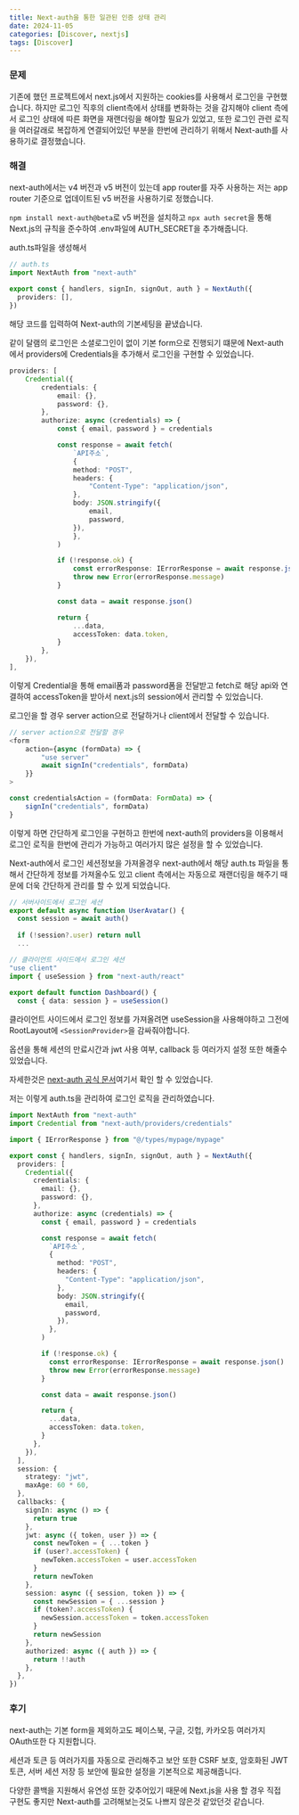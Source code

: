 ```yaml
---
title: Next-auth을 통한 일관된 인증 상태 관리
date: 2024-11-05
categories: [Discover, nextjs]
tags: [Discover]
---
```


### 문제
기존에 했던 프로젝트에서 next.js에서 지원하는 cookies를 사용해서 로그인을 구현했습니다. 
하지만 로그인 직후의 client측에서 상태를 변화하는 것을 감지해야 client 측에서 로그인 상태에 따른 화면을 재랜더링을 해야할 필요가 있었고, 또한 로그인 관련 로직을 여러갈래로 복잡하게 연결되어있던 부분을 한번에 관리하기 위해서 Next-auth를 사용하기로 결정했습니다.


### 해결

next-auth에서는 v4 버전과 v5 버전이 있는데 app router를 자주 사용하는 저는 app router 기준으로 업데이트된 v5 버전을 사용하기로 정했습니다.

```npm install next-auth@beta```로 v5 버전을 설치하고
```npx auth secret```을 통해 Next.js의 규칙을 준수하여 .env파일에 AUTH_SECRET을 추가해줍니다.

auth.ts파일을 생성해서
```ts
// auth.ts
import NextAuth from "next-auth"
 
export const { handlers, signIn, signOut, auth } = NextAuth({
  providers: [],
})
```
해당 코드를 입력하여 Next-auth의 기본세팅을 끝냈습니다.


같이 달램의 로그인은 소셜로그인이 없이 기본 form으로 진행되기 떄문에 Next-auth에서 providers에 Credentials을 추가해서 로그인을 구현할 수 있었습니다.

```ts
providers: [
    Credential({
        credentials: {
            email: {},
            password: {},
        },
        authorize: async (credentials) => {
            const { email, password } = credentials

            const response = await fetch(
                `API주소`,
                {
                method: "POST",
                headers: {
                    "Content-Type": "application/json",
                },
                body: JSON.stringify({
                    email,
                    password,
                }),
                },
            )

            if (!response.ok) {
                const errorResponse: IErrorResponse = await response.json()
                throw new Error(errorResponse.message)
            }

            const data = await response.json()

            return {
                ...data,
                accessToken: data.token,
            }
        },
    }),
],
```

이렇게 Credential을 통해 email폼과 password폼을 전달받고 fetch로 해당 api와 연결하여 accessToken을 받아서 next.js의 session에서 관리할 수 있었습니다.

로그인을 할 경우 server action으로 전달하거나 client에서 전달할 수 있습니다.
```ts
// server action으로 전달할 경우
<form
    action={async (formData) => {
        "use server"
        await signIn("credentials", formData)
    }}
>
```

```ts
const credentialsAction = (formData: FormData) => {
    signIn("credentials", formData)
}
```

이렇게 하면 간단하게 로그인을 구현하고 한번에 next-auth의 providers을 이용해서 로그인 로직을 한번에 관리가 가능하고 여러가지 많은 설정을 할 수 있었습니다. 

Next-auth에서 로그인 세션정보을 가져올경우 next-auth에서 해당 auth.ts 파일을 통해서 간단하게 정보를 가져올수도 있고 client 측에서는 자동으로 재랜더링을 해주기 때문에 더욱 간단하게 관리를 할 수 있게 되었습니다.

```ts
// 서버사이드에서 로그인 세션
export default async function UserAvatar() {
  const session = await auth()
 
  if (!session?.user) return null
  ...
```

```ts
// 클라이언트 사이드에서 로그인 세션
"use client"
import { useSession } from "next-auth/react"
 
export default function Dashboard() {
  const { data: session } = useSession()
```

클라이언트 사이드에서 로그인 정보를 가져올려면 useSession을 사용해야하고 그전에 RootLayout에 `<SessionProvider>`을 감싸줘야합니다.

옵션을 통해 세션의 만료시간과 jwt 사용 여부, callback 등 여러가지 설정 또한 해줄수 있었습니다.

자세한것은 [next-auth 공식 문서](https://authjs.dev/)여기서 확인 할 수 있었습니다.


저는 이렇게 auth.ts을 관리하여 로그인 로직을 관리하였습니다.
```ts
import NextAuth from "next-auth"
import Credential from "next-auth/providers/credentials"

import { IErrorResponse } from "@/types/mypage/mypage"

export const { handlers, signIn, signOut, auth } = NextAuth({
  providers: [
    Credential({
      credentials: {
        email: {},
        password: {},
      },
      authorize: async (credentials) => {
        const { email, password } = credentials

        const response = await fetch(
          `API주소`,
          {
            method: "POST",
            headers: {
              "Content-Type": "application/json",
            },
            body: JSON.stringify({
              email,
              password,
            }),
          },
        )

        if (!response.ok) {
          const errorResponse: IErrorResponse = await response.json()
          throw new Error(errorResponse.message)
        }

        const data = await response.json()

        return {
          ...data,
          accessToken: data.token,
        }
      },
    }),
  ],
  session: {
    strategy: "jwt",
    maxAge: 60 * 60,
  },
  callbacks: {
    signIn: async () => {
      return true
    },
    jwt: async ({ token, user }) => {
      const newToken = { ...token }
      if (user?.accessToken) {
        newToken.accessToken = user.accessToken
      }
      return newToken
    },
    session: async ({ session, token }) => {
      const newSession = { ...session }
      if (token?.accessToken) {
        newSession.accessToken = token.accessToken
      }
      return newSession
    },
    authorized: async ({ auth }) => {
      return !!auth
    },
  },
})
```

### 후기
next-auth는 기본 form을 제외하고도 페이스북, 구글, 깃헙, 카카오등 여러가지 OAuth또한 다 지원합니다.

세션과 토큰 등 여러가지를 자동으로 관리해주고 보안 또한 CSRF 보호, 암호화된 JWT 토큰, 서버 세션 저장 등 보안에 필요한 설정을 기본적으로 제공해줍니다.

다양한 콜백을 지원해서 유연성 또한 갖추어있기 때문에 Next.js을 사용 할 경우 직접 구현도 좋지만 Next-auth를 고려해보는것도 나쁘지 않은것 같았던것 같습니다.  